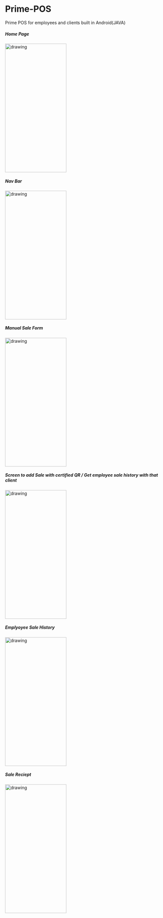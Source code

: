 # Prime-POS
 Prime POS for employees and clients built in Android(JAVA)
 <br>
 
##### Home Page
<img src="https://user-images.githubusercontent.com/50264214/90847162-5ab12080-e383-11ea-9df3-903623d7f984.png" alt="drawing" width="200" height="420"/><br>

##### Nav Bar
<img src="https://user-images.githubusercontent.com/50264214/90847250-892efb80-e383-11ea-8df1-5263c9f1c765.png" alt="drawing" width="200" height="420"/><br>

##### Manual Sale Form
<img src="https://user-images.githubusercontent.com/50264214/90847315-a4017000-e383-11ea-81bb-67b159a42d64.png" alt="drawing" width="200" height="420"/><br>

##### Screen to add Sale with certified QR / Get employee sale history with that client
<img src="https://user-images.githubusercontent.com/50264214/90847315-a4017000-e383-11ea-81bb-67b159a42d64.png" alt="drawing" width="200" height="420"/><br>

##### Emplyoyee Sale History 
<img src="https://user-images.githubusercontent.com/50264214/90847503-1d00c780-e384-11ea-99d4-28741b32e271.png" alt="drawing" width="200" height="420"/><br>

##### Sale Reciept
<img src="https://user-images.githubusercontent.com/50264214/90847587-415ca400-e384-11ea-864b-a96cd416a9eb.jpg" alt="drawing" width="200" height="420"/><br>


